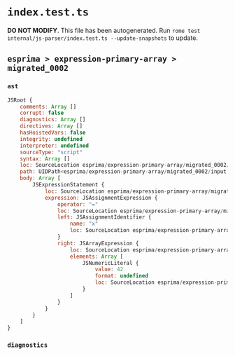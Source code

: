 # `index.test.ts`

**DO NOT MODIFY**. This file has been autogenerated. Run `rome test internal/js-parser/index.test.ts --update-snapshots` to update.

## `esprima > expression-primary-array > migrated_0002`

### `ast`

```javascript
JSRoot {
	comments: Array []
	corrupt: false
	diagnostics: Array []
	directives: Array []
	hasHoistedVars: false
	integrity: undefined
	interpreter: undefined
	sourceType: "script"
	syntax: Array []
	loc: SourceLocation esprima/expression-primary-array/migrated_0002/input.js 1:0-1:10
	path: UIDPath<esprima/expression-primary-array/migrated_0002/input.js>
	body: Array [
		JSExpressionStatement {
			loc: SourceLocation esprima/expression-primary-array/migrated_0002/input.js 1:0-1:10
			expression: JSAssignmentExpression {
				operator: "="
				loc: SourceLocation esprima/expression-primary-array/migrated_0002/input.js 1:0-1:10
				left: JSAssignmentIdentifier {
					name: "x"
					loc: SourceLocation esprima/expression-primary-array/migrated_0002/input.js 1:0-1:1 (x)
				}
				right: JSArrayExpression {
					loc: SourceLocation esprima/expression-primary-array/migrated_0002/input.js 1:4-1:10
					elements: Array [
						JSNumericLiteral {
							value: 42
							format: undefined
							loc: SourceLocation esprima/expression-primary-array/migrated_0002/input.js 1:6-1:8
						}
					]
				}
			}
		}
	]
}
```

### `diagnostics`

```

```
